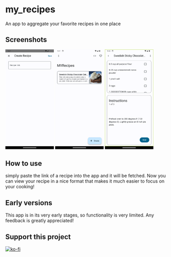 # my_recipes

An app to aggregate your favorite recipes in one place

## Screenshots

<div style="display:inline-block">
  <img src="./screenshots/create_recipe.png" width=30%>
  <img src="./screenshots/home_screen.png" width=30%>
  <img src="./screenshots/view_recipe.png" width=30%>
<div>

## How to use

simply paste the link of a recipe into the app and it will be fetched. Now you can view your recipe in a nice format that makes it much easier to focus on your cooking!

## Early versions

This app is in its very early stages, so functionality is very limited. Any feedback is greatly appreciated!

## Support this project

[![ko-fi](https://ko-fi.com/img/githubbutton_sm.svg)](https://ko-fi.com/P5P5GQJKV)

